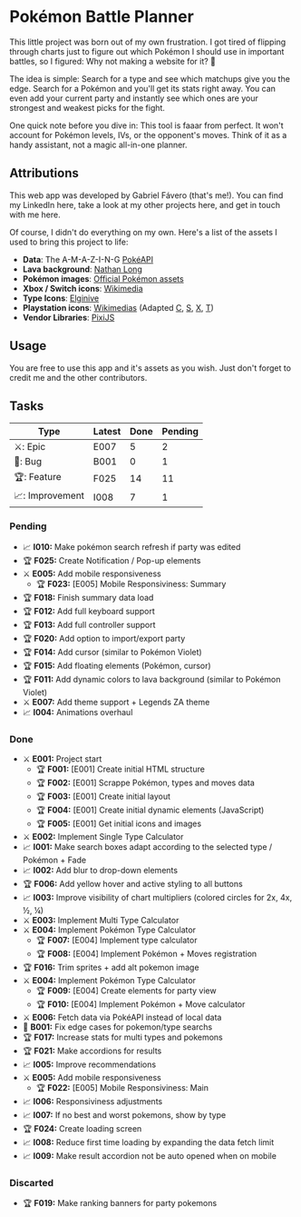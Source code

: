 # Pokémon Battle Planner

This little project was born out of my own frustration. I got tired of flipping through charts just to figure out which Pokémon I should use in important battles, so I figured: Why not making a website for it? 👀

The idea is simple: Search for a type and see which matchups give you the edge. Search for a Pokémon and you'll get its stats right away. You can even add your current party and instantly see which ones are your strongest and weakest picks for the fight.

One quick note before you dive in: This tool is faaar from perfect. It won't account for Pokémon levels, IVs, or the opponent's moves. Think of it as a handy assistant, not a magic all-in-one planner.

## Attributions

This web app was developed by Gabriel Fávero (that's me!). You can find my LinkedIn here, take a look at my other projects here, and get in touch with me here.

Of course, I didn't do everything on my own. Here's a list of the assets I used to bring this project to life:

- **Data**: The A-M-A-Z-I-N-G [PokéAPI](https://pokeapi.co/)
- **Lava background**: [Nathan Long](https://codepen.io/nathanlong)
- **Pokémon images**: [Official Pokémon assets](https://www.pokemon.com/us/pokedex)
- **Xbox / Switch icons**: [Wikimedia](https://commons.wikimedia.org/wiki/File:Xbox_Certified_controller.svg)
- **Type Icons**: [Elginive](https://github.com/Elginive/pokemon-type-icons/tree/main)
- **Playstation icons**: [Wikimedias](https://www.wikimedia.org/) (Adapted [C](https://upload.wikimedia.org/wikipedia/commons/6/6b/PlayStation_button_C.svg), [S](https://upload.wikimedia.org/wikipedia/commons/4/49/PlayStation_button_S.svg), [X](https://upload.wikimedia.org/wikipedia/commons/8/8f/PlayStation_button_X.svg), [T](https://upload.wikimedia.org/wikipedia/commons/6/69/PlayStation_button_T.svg))
- **Vendor Libraries**: [PixiJS](https://pixijs.com/)

## Usage

You are free to use this app and it's assets as you wish. Just don't forget to credit me and the other contributors.

## Tasks

| Type            | Latest | Done | Pending |
| --------------- | ------ | ---- | ------- |
| ⚔️: Epic        | E007   | 5    | 2       |
| 🐞: Bug         | B001   | 0    | 1       |
| 🏆: Feature     | F025   | 14   | 11       |
| 📈: Improvement | I008   | 7    | 1       |

### Pending

- 📈 **I010:** Make pokémon search refresh if party was edited
- 🏆 **F025:** Create Notification / Pop-up elements
- ⚔️ **E005:** Add mobile responsiveness
  - 🏆 **F023:** [E005] Mobile Responsiviness: Summary
- 🏆 **F018:** Finish summary data load
- 🏆 **F012:** Add full keyboard support
- 🏆 **F013:** Add full controller support
- 🏆 **F020:** Add option to import/export party
- 🏆 **F014:** Add cursor (similar to Pokémon Violet)
- 🏆 **F015:** Add floating elements (Pokémon, cursor)
- 🏆 **F011:** Add dynamic colors to lava background (similar to Pokémon Violet)
- ⚔️ **E007:** Add theme support + Legends ZA theme
- 📈 **I004:** Animations overhaul

### Done

- ⚔️ **E001:** Project start
  - 🏆 **F001:** [E001] Create initial HTML structure
  - 🏆 **F002:** [E001] Scrappe Pokémon, types and moves data
  - 🏆 **F003:** [E001] Create initial layout
  - 🏆 **F004:** [E001] Create initial dynamic elements (JavaScript)
  - 🏆 **F005:** [E001] Get initial icons and images
- ⚔️ **E002:** Implement Single Type Calculator
- 📈 **I001:**  Make search boxes adapt according to the selected type / Pokémon + Fade
- 📈 **I002:** Add blur to drop-down elements
- 🏆 **F006:** Add yellow hover and active styling to all buttons
- 📈 **I003:** Improve visibility of chart multipliers (colored circles for 2x, 4x, ½, ¼)
- ⚔️ **E003:** Implement Multi Type Calculator
- ⚔️ **E004:** Implement Pokémon Type Calculator
  - 🏆 **F007:** [E004] Implement type calculator
  - 🏆 **F008:** [E004] Implement Pokémon + Moves registration
- 🏆 **F016:** Trim sprites + add alt pokemon image
- ⚔️ **E004:** Implement Pokémon Type Calculator
  - 🏆 **F009:** [E004] Create elements for party view
  - 🏆 **F010:** [E004] Implement Pokémon + Move calculator
- ⚔️ **E006:** Fetch data via PokéAPI instead of local data
- 🐞 **B001:** Fix edge cases for pokemon/type searchs
- 🏆 **F017:** Increase stats for multi types and pokemons
- 🏆 **F021:** Make accordions for results
- 📈 **I005:** Improve recommendations
- ⚔️ **E005:** Add mobile responsiveness
  - 🏆 **F022:** [E005] Mobile Responsiviness: Main
- 📈 **I006:** Responsiviness adjustments
- 📈 **I007:** If no best and worst pokemons, show by type
- 🏆 **F024:** Create loading screen
- 📈 **I008:** Reduce first time loading by expanding the data fetch limit
- 📈 **I009:** Make result accordion not be auto opened when on mobile

### Discarted
- 🏆 **F019:** Make ranking banners for party pokemons
